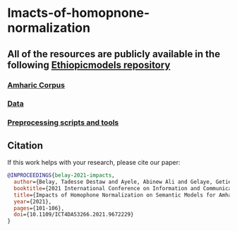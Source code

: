 # Imacts-of-homopnone-normalization
## All of the resources are publicly available in the following [Ethiopicmodels repository](https://github.com/uhh-lt/amharicmodels) 

### [Amharic Corpus](https://data.mendeley.com/datasets/dtywyf3sth/1) <br/>
### [Data](https://github.com/uhh-lt/ethiopicmodels/tree/master/am/data) <br/>
### [Preprocessing scripts and tools](https://github.com/uhh-lt/ethiopicmodels/tree/master/am/normalization) <br/>


## Citation

If this work helps with your research, please cite our paper:

```bibtex
@INPROCEEDINGS{belay-2021-impacts,
  author={Belay, Tadesse Destaw and Ayele, Abinew Ali and Gelaye, Getie and Yimam, Seid Muhie and Biemann, Chris},
  booktitle={2021 International Conference on Information and Communication Technology for Development for Africa (ICT4DA)}, 
  title={Impacts of Homophone Normalization on Semantic Models for Amharic}, 
  year={2021},
  pages={101-106},
  doi={10.1109/ICT4DA53266.2021.9672229}
}
```
